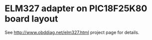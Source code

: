 ELM327 adapter on PIC18F25K80 board layout
==========================================

See http://www.obddiag.net/elm327.html project page for details.
